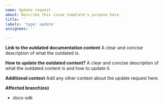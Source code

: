 ```yaml
---
name: Update request
about: Describe this issue template's purpose here.
title: ''
labels: 'type: update'
assignees: ''

---
```


**Link to the outdated documentation content**
A clear and concise description of what the outdated is. 

**How to update the outdated content?**
A clear and concise description of what the outdated content is and how to update it.

**Additional context**
Add any other context about the update request here.

**Affected branch(es)**
- docs-sdk
